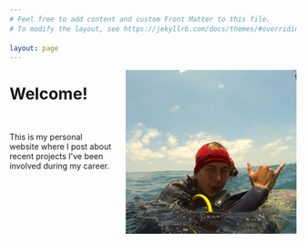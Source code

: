 ```yaml
---
# Feel free to add content and custom Front Matter to this file.
# To modify the layout, see https://jekyllrb.com/docs/themes/#overriding-theme-defaults

layout: page
---
```


<img src="/assets/lobos.jpg" width="300" style="float: right; margin-left: 25px; margin-bottom: 25px;"/>

# Welcome!
<br />

This is my personal website where I post about recent projects I've been involved during my career.   

